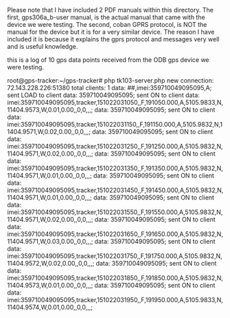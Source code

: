 Please note that I have included 2 PDF manuals within this directory. The first, gps306a_b-user manual, is the actual manual that came with the device we were testing. The second, coban GPRS protocol, is NOT the manual for the device but it is for a very similar device. The reason I have included it is because it explains the gprs protocol and messages very well and is useful knowledge.


this is a log of 10 gps data points received from the ODB gps device we were testing.

root@gps-tracker:~/gps-tracker# php tk103-server.php
new connection: 72.143.228.226:51380
total clients: 1
data: ##,imei:359710049095095,A;
sent LOAD to client
data: 359710049095095;
sent ON to client
data: imei:359710049095095,tracker,151022031050,,F,191050.000,A,5105.9833,N,11404.9573,W,0.01,0.00,,0,0,,,;
data: 359710049095095;
sent ON to client
data: imei:359710049095095,tracker,151022031150,,F,191150.000,A,5105.9832,N,11404.9571,W,0.02,0.00,,0,0,,,;
data: 359710049095095;
sent ON to client
data: imei:359710049095095,tracker,151022031250,,F,191250.000,A,5105.9832,N,11404.9571,W,0.02,0.00,,0,0,,,;
data: 359710049095095;
sent ON to client
data: imei:359710049095095,tracker,151022031350,,F,191350.000,A,5105.9832,N,11404.9571,W,0.01,0.00,,0,0,,,;
data: 359710049095095;
sent ON to client
data: imei:359710049095095,tracker,151022031450,,F,191450.000,A,5105.9832,N,11404.9571,W,0.01,0.00,,0,0,,,;
data: 359710049095095;
sent ON to client
data: imei:359710049095095,tracker,151022031550,,F,191550.000,A,5105.9832,N,11404.9571,W,0.02,0.00,,0,0,,,;
data: 359710049095095;
sent ON to client
data: imei:359710049095095,tracker,151022031650,,F,191650.000,A,5105.9832,N,11404.9571,W,0.03,0.00,,0,0,,,;
data: 359710049095095;
sent ON to client
data: imei:359710049095095,tracker,151022031750,,F,191750.000,A,5105.9832,N,11404.9572,W,0.02,0.00,,0,0,,,;
data: 359710049095095;
sent ON to client
data: imei:359710049095095,tracker,151022031850,,F,191850.000,A,5105.9832,N,11404.9573,W,0.01,0.00,,0,0,,,;
data: 359710049095095;
sent ON to client
data: imei:359710049095095,tracker,151022031950,,F,191950.000,A,5105.9833,N,11404.9574,W,0.01,0.00,,0,0,,,;


